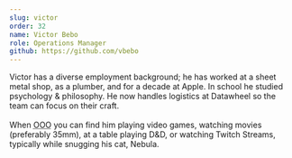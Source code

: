 ```yaml
---
slug: victor
order: 32
name: Victor Bebo
role: Operations Manager
github: https://github.com/vbebo
---
```


Victor has a diverse employment background; he has worked at a sheet metal shop, as a plumber, and for a decade at Apple. In school he studied psychology & philosophy. He now handles logistics at Datawheel so the team can focus on their craft.
<br/><br/>
When <abbr title="Out Of Office">OOO</abbr> you can find him playing video games, watching movies (preferably 35mm), at a table playing D&D, or watching Twitch Streams, typically while snugging his cat, Nebula.
